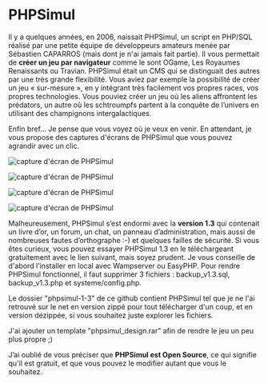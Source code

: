 # PHPSimul

Il y a quelques années, en 2006, naissait PHPSimul, un script en PHP/SQL réalisé par une petite équipe de développeurs amateurs menée par Sébastien CAPARROS (mais dont je n'ai jamais fait partie). Il vous permettait de **créer un jeu par navigateur** comme le sont OGame, Les Royaumes Renaissants ou Travian. PHPSimul était un CMS qui se distinguait des autres par une très grande flexibilité. Vous aviez par exemple la possibilité de créer un jeu « sur-mesure », en y intégrant très facilement vos propres races, vos propres technologies. Vous pouviez créer un jeu où les aliens affrontent les prédators, un autre où les schtroumpfs partent à la conquête de l’univers en utilisant des champignons intergalactiques.

Enfin bref... Je pense que vous voyez où je veux en venir. En attendant, je vous propose des captures d'écrans de PHPSimul que vous pouvez agrandir avec un clic.

![capture d'écran de PHPSimul](https://boitasite.com/img/phpsimul/capture001.jpg "capture d'écran de PHPSimul")

![capture d'écran de PHPSimul](https://boitasite.com/img/phpsimul/capture002.jpg "capture d'écran de PHPSimul")

![capture d'écran de PHPSimul](https://boitasite.com/img/phpsimul/capture003.jpg "capture d'écran de PHPSimul")

![capture d'écran de PHPSimul](https://boitasite.com/img/phpsimul/capture004.jpg "capture d'écran de PHPSimul")

Malheureusement, PHPSimul s’est endormi avec la **version 1.3** qui contenait un livre d’or, un forum, un chat, un panneau d’administration, mais aussi de nombreuses fautes d’orthographe :-) et quelques failles de sécurité. Si vous êtes curieux, vous pouvez essayer PHPSimul 1.3 en le téléchargeant gratuitement avec le lien suivant, mais soyez prudent. Je vous conseille de d'abord l'installer en local avec Wampserver ou EasyPHP. Pour rendre PHPSimul fonctionnel, il faut supprimer 3 fichiers : backup_v1.3.sql, backup_v1.3.php et systeme/config.php.

Le dossier "phpsimul-1-3" de ce github contient PHPSimul tel que je ne l'ai retrouvé sur le net en version zippé pour tout télécharger d'un coup, et en version dézippée, si vous souhaitez juste explorer les fichiers.

J'ai ajouter un template "phpsimul_design.rar" afin de rendre le jeu un peu plus propre ;) 

J’ai oublié de vous préciser que **PHPSimul est Open Source**, ce qui signifie qu'il est gratuit, et que vous pouvez le modifier autant que vous le souhaitez. 
